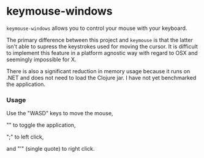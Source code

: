 # keymouse-windows

`keymouse-windows` allows you to control your mouse with your keyboard.

The primary difference between this project and `keymouse` is that the
latter isn't able to supress the keystrokes used for moving the cursor.
It is difficult to implement this feature in a platform agnostic way
with regard to OSX and seemingly impossible for X.

There is also a significant reduction in memory usage because it runs
on .NET and does not need to load the Clojure jar. I have not yet benchmarked
the application.

### Usage

Use the "WASD" keys to move the mouse,

"\" to toggle the application,

";" to left click,

and "'" (single quote) to right click.

